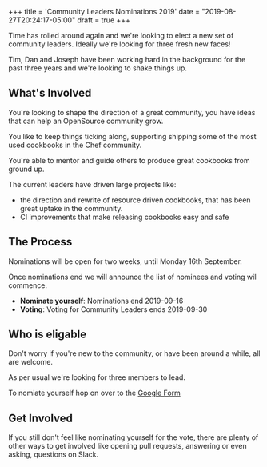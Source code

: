 +++
title = 'Community Leaders Nominations 2019'
date = "2019-08-27T20:24:17-05:00"
draft = true
+++

Time has rolled around again and we're looking to elect a new set of community leaders. Ideally we're looking for three fresh new faces!

Tim, Dan and Joseph have been working hard in the background for the past three years and we're looking to shake things up.

## What's Involved

You're looking to shape the direction of a great community, you have ideas that can help an OpenSource community grow.

You like to keep things ticking along, supporting shipping some of the most used cookbooks in the Chef community.

You're able to mentor and guide others to produce great cookbooks from ground up.

The current leaders have driven large projects like:

- the direction and rewrite of resource driven cookbooks, that has been great uptake in the community.
- CI improvements that make releasing cookbooks easy and safe

## The Process

Nominations will be open for two weeks, until Monday 16th September.

Once nominations end we will announce the list of nominees and voting will commence.

- **Nominate yourself**: Nominations end 2019-09-16
- **Voting**: Voting for Community Leaders ends 2019-09-30

## Who is eligable

Don't worry if you're new to the community, or have been around a while, all are welcome.

As per usual we're looking for three members to lead.

To nomiate yourself hop on over to the [Google Form](https://docs.google.com/forms/d/e/1FAIpQLSeA3uDzZbo3Zo_f5RcPZRJ5HLUDB0tl2pDJUTjy9xdL1u8Kow/viewform)

## Get Involved

If you still don't feel like nominating yourself for the vote, there are plenty of other ways to get involved like opening pull requests, answering or even asking, questions on Slack.
